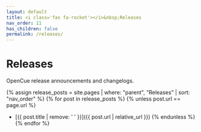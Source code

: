 ```yaml
---
layout: default
title: <i class='fas fa-rocket'></i>&nbsp;Releases
nav_order: 11
has_children: false
permalink: /releases/
---
```


# Releases

OpenCue release announcements and changelogs.

{% assign release_posts = site.pages | where: "parent", "Releases" | sort: "nav_order" %}
{% for post in release_posts %}
  {% unless post.url == page.url %}
- [{{ post.title | remove: '<i class="fas fa-rocket"></i>&nbsp;' }}]({{ post.url | relative_url }})
  {% endunless %}
{% endfor %}
